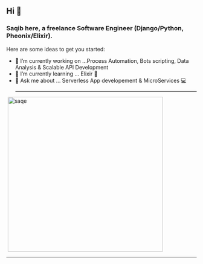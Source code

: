 ## Hi 👋
### Saqib here, a freelance Software Engineer (Django/Python, Pheonix/Elixir).

Here are some ideas to get you started:

- 🔭 I’m currently working on ...Process Automation, Bots scripting, Data Analysis & Scalable API Development
- 🌱 I’m currently learning ... Elixir 🐍
- 💬 Ask me about ... Serverless App developement & MicroServices 💻
  <hr>
<p>&nbsp;<img align="center" src="https://github-readme-stats.vercel.app/api?username=saqe&show_icons=true&locale=en" alt="saqe" width="410" /></p>

<hr>
